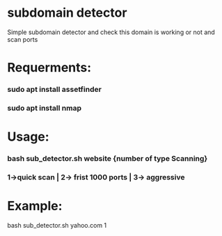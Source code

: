 # subdomain detector
Simple subdomain detector
and check this domain is working or not and scan ports
# Requerments:
### sudo apt install assetfinder
### sudo apt install nmap
# Usage:
### bash sub_detector.sh website {number of type Scanning}
### 1->quick scan | 2-> frist 1000 ports | 3-> aggressive
# Example:
bash sub_detector.sh yahoo.com 1
